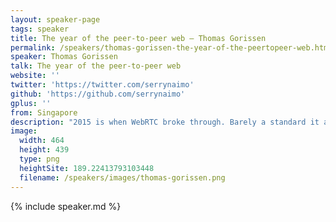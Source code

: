 ```yaml
---
layout: speaker-page
tags: speaker
title: The year of the peer-to-peer web – Thomas Gorissen
permalink: /speakers/thomas-gorissen-the-year-of-the-peertopeer-web.html
speaker: Thomas Gorissen
talk: The year of the peer-to-peer web
website: ''
twitter: 'https://twitter.com/serrynaimo'
github: 'https://github.com/serrynaimo'
gplus: ''
from: Singapore
description: "2015 is when WebRTC broke through. Barely a standard it already has its own conferences, yet is mostly known for it's ability to do video calling. It is time the web developer community becomes aware of all the powers of WebRTC and a browser-to-browser web that can be faster, more resilient and safer. This talk wants to open minds, through the power of code and demos, showing incredibly useful, fun and even ridiculous use-cases (from WebTorrent to Karaoke to Selfies) cut through the complexity of WebRTC and inspire what could become the democratisation of the web."
image:
  width: 464
  height: 439
  type: png
  heightSite: 189.22413793103448
  filename: /speakers/images/thomas-gorissen.png
---
```


{% include speaker.md %}
